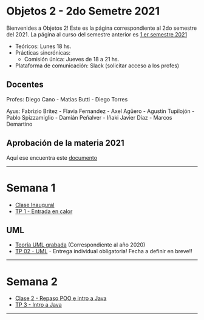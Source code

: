 # Objetos 2 - 2do Semetre 2021
Bienvenides a Objetos 2! Este es la página correspondiente al 2do semestre del 2021. La página al curso del semestre anterior es [1 er semestre 2021](https://github.com/POO2UNQ/site/blob/main/docs/index20212sem.md)

* Teóricos: Lunes 18 hs.     
* Prácticas sincrónicas: 
  * Comisión única: Jueves de 18 a 21 hs. 
* Plataforma de comunicación: Slack (solicitar acceso a los profes)

## Docentes
Profes: Diego Cano - Matias Butti - Diego Torres

Ayus: Fabrizio Britez - Flavia Fernandez - Axel Agüero - Agustin Tupilojón - Pablo Spizzamiglio - Damián Peñalver - Iñaki Javier Diaz - Marcos Demartino

## Aprobación de la materia 2021
Aquí ese encuentra este [documento](https://github.com/POO2UNQ/site/blob/main/Aprobación%20de%20la%20materia%20-%202021.pdf)

---
# Semana 1

* [Clase Inaugural](https://youtu.be/WBptyni3ddc)
* [TP 1 - Entrada en calor](https://github.com/POO2UNQ/site/tree/main/TP01)

## UML
* [Teoría UML grabada](https://www.youtube.com/watch?v=oYSLwORU0ZM)  (Correspondiente al año 2020)
* [TP 02 - UML](https://github.com/POO2UNQ/site/blob/main/TP%2002/TP%2002%20UML.pdf) - Entrega individual obligatoria! Fecha a definir en breve!!

---
# Semana 2
* [Clase 2 - Repaso POO e intro a Java](https://github.com/POO2UNQ/site/blob/a75e0da36670c3377f275343386f9497feca1df3/Teor%C3%ADas/Lenguajes%20de%20programaci%C3%B3n%20%20-%20Java%20-%20BigPicture.pdf)
* [TP 3 - Intro a Java](https://github.com/POO2UNQ/site/blob/a75e0da36670c3377f275343386f9497feca1df3/TP03/TP03%20-%20Intro%20a%20Java.pdf)
---
